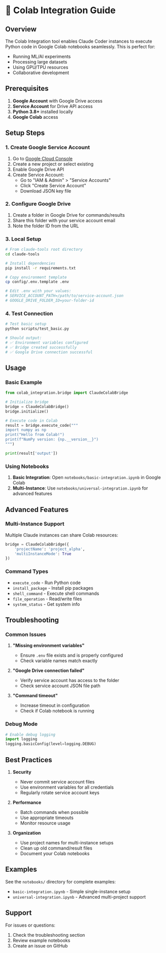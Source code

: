 # 🔗 Colab Integration Guide

## Overview

The Colab Integration tool enables Claude Coder instances to execute Python code in Google Colab notebooks seamlessly. This is perfect for:
- Running ML/AI experiments
- Processing large datasets
- Using GPU/TPU resources
- Collaborative development

## Prerequisites

1. **Google Account** with Google Drive access
2. **Service Account** for Drive API access
3. **Python 3.8+** installed locally
4. **Google Colab** access

## Setup Steps

### 1. Create Google Service Account

1. Go to [Google Cloud Console](https://console.cloud.google.com)
2. Create a new project or select existing
3. Enable Google Drive API
4. Create Service Account:
   - Go to "IAM & Admin" > "Service Accounts"
   - Click "Create Service Account"
   - Download JSON key file

### 2. Configure Google Drive

1. Create a folder in Google Drive for commands/results
2. Share this folder with your service account email
3. Note the folder ID from the URL

### 3. Local Setup

```bash
# From claude-tools root directory
cd claude-tools

# Install dependencies
pip install -r requirements.txt

# Copy environment template
cp config/.env.template .env

# Edit .env with your values:
# SERVICE_ACCOUNT_PATH=/path/to/service-account.json
# GOOGLE_DRIVE_FOLDER_ID=your-folder-id
```

### 4. Test Connection

```bash
# Test basic setup
python scripts/test_basic.py

# Should output:
# ✅ Environment variables configured
# ✅ Bridge created successfully
# ✅ Google Drive connection successful
```

## Usage

### Basic Example

```python
from colab_integration.bridge import ClaudeColabBridge

# Initialize bridge
bridge = ClaudeColabBridge()
bridge.initialize()

# Execute code in Colab
result = bridge.execute_code("""
import numpy as np
print("Hello from Colab!")
print(f"NumPy version: {np.__version__}")
""")

print(result['output'])
```

### Using Notebooks

1. **Basic Integration**: Open `notebooks/basic-integration.ipynb` in Google Colab
2. **Multi-Instance**: Use `notebooks/universal-integration.ipynb` for advanced features

## Advanced Features

### Multi-Instance Support

Multiple Claude instances can share Colab resources:

```python
bridge = ClaudeColabBridge({
    'projectName': 'project_alpha',
    'multiInstanceMode': True
})
```

### Command Types

- `execute_code` - Run Python code
- `install_package` - Install pip packages
- `shell_command` - Execute shell commands
- `file_operation` - Read/write files
- `system_status` - Get system info

## Troubleshooting

### Common Issues

1. **"Missing environment variables"**
   - Ensure `.env` file exists and is properly configured
   - Check variable names match exactly

2. **"Google Drive connection failed"**
   - Verify service account has access to the folder
   - Check service account JSON file path

3. **"Command timeout"**
   - Increase timeout in configuration
   - Check if Colab notebook is running

### Debug Mode

```python
# Enable debug logging
import logging
logging.basicConfig(level=logging.DEBUG)
```

## Best Practices

1. **Security**
   - Never commit service account files
   - Use environment variables for all credentials
   - Regularly rotate service account keys

2. **Performance**
   - Batch commands when possible
   - Use appropriate timeouts
   - Monitor resource usage

3. **Organization**
   - Use project names for multi-instance setups
   - Clean up old command/result files
   - Document your Colab notebooks

## Examples

See the `notebooks/` directory for complete examples:
- `basic-integration.ipynb` - Simple single-instance setup
- `universal-integration.ipynb` - Advanced multi-project support

## Support

For issues or questions:
1. Check the troubleshooting section
2. Review example notebooks
3. Create an issue on GitHub
